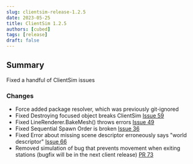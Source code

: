 ```yaml
---
slug: clientsim-release-1.2.5
date: 2023-05-25
title: ClientSim 1.2.5
authors: [cubed]
tags: [release]
draft: false
---
```

## Summary

Fixed a handful of ClientSim issues

### Changes
- Force added package resolver, which was previously git-ignored
- Fixed Destroying focused object breaks ClientSim [Issue 59](https://github.com/vrchat-community/ClientSim/issues/59)
- Fixed LineRenderer.BakeMesh() throws errors [Issue 49](https://github.com/vrchat-community/ClientSim/issues/49)
- Fixed Sequential Spawn Order is broken [Issue 36](https://github.com/vrchat-community/ClientSim/issues/36)
- Fixed Error about missing scene descriptor erroneously says "world descriptor" [Issue 66](https://github.com/vrchat-community/ClientSim/issues/66)
- Removed simulation of bug that prevents movement when exiting stations (bugfix will be in the next client release) [PR 73](https://github.com/vrchat-community/ClientSim/pull/73)
